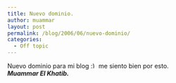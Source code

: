 ```yaml
---
title: Nuevo dominio.
author: muammar
layout: post
permalink: /blog/2006/06/nuevo-dominio/
categories:
  - Off topic
---
```

Nuevo dominio para mi blog <img src="http://muammar.me/blog/wp-includes/images/smilies/simple-smile.png" alt=":)" class="wp-smiley" style="height: 1em; max-height: 1em;" /> me siento bien por esto.  
***Muammar El Khatib.***